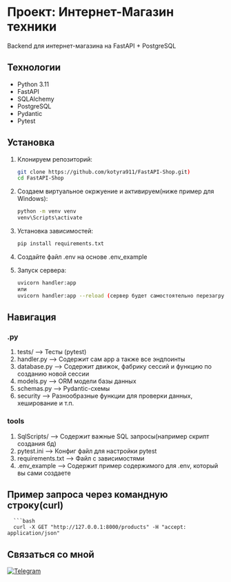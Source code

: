 # Проект: Интернет-Магазин техники
Backend для интернет-магазина на FastAPI + PostgreSQL

## Технологии
- Python 3.11
- FastAPI
- SQLAlchemy
- PostgreSQL
- Pydantic
- Pytest

## Установка
1. Клонируем репозиторий:
   ```bash
   git clone https://github.com/kotyra911/FastAPI-Shop.git)
   cd FastAPI-Shop
   
2. Создаем виртуальное окржуение и активируем(ниже пример для Windows):
   ```bash
   python -m venv venv
   venv\Scripts\activate

3. Установка зависимостей:
   ```bash
   pip install requirements.txt

4. Создайте файл .env на основе .env_example

5. Запуск сервера:
   ```bash
   uvicorn handler:app
   или
   uvicorn handler:app --reload (сервер будет самостоятельно перезагружаться при изменениях)

## Навигация 


### .py
1. tests/ --> Тесты (pytest)
2. handler.py --> Содержит сам app а также все эндпоинты
3. database.py --> Содержит движок, фабрику сессий и функцию по созданию новой сессии
4. models.py --> ORM модели базы данных
5. schemas.py --> Pydantic-схемы
6. security --> Разнообразные функции для проверки данных, хеширование и т.п.
### tools
1. SqlScripts/ --> Содержит важные SQL запросы(например скрипт создания бд)
2. pytest.ini --> Конфиг файл для настройки pytest
3. requirements.txt --> Файл с зависимостями
4. .env_example --> Содержит пример содержимого для .env, который вы сами создаете

## Пример запроса через командную строку(curl)

      ```bash
      curl -X GET "http://127.0.0.1:8000/products" -H "accept: application/json"


## Связаться со мной
[![Telegram](https://img.shields.io/badge/Telegram-2CA5E0?style=for-the-badge&logo=telegram&logoColor=white)](https://t.me/matew_1)


   

